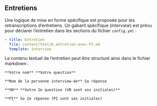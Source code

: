 

## Entretiens

Une logique de mise en forme spécifique est proposée pour les retranscriptions d’entretiens. Un gabarit spécifique (_interview_) est prévu pour déclarer l’entretien dans les sections du fichier `config.yml` : 

```yml
- title: Entretien
  file: content/text/6.entretien-avec-PI.md
  template: interview
```

Le contenu textuel de l’entretien peut être structuré ainsi dans le fichier markdown :

```pttp
**Votre nom** **Votre question**

**Nom de la personne interview·ée** Sa réponse

**VN** **Votre 2e question (VN sont vos initiales)**

**PI** Sa 2e réponse (PI sont ses initiales)
```

